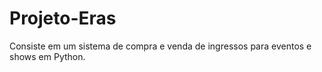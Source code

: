 # Projeto-Eras

Consiste em um sistema de compra e venda de ingressos para eventos e shows em Python.
